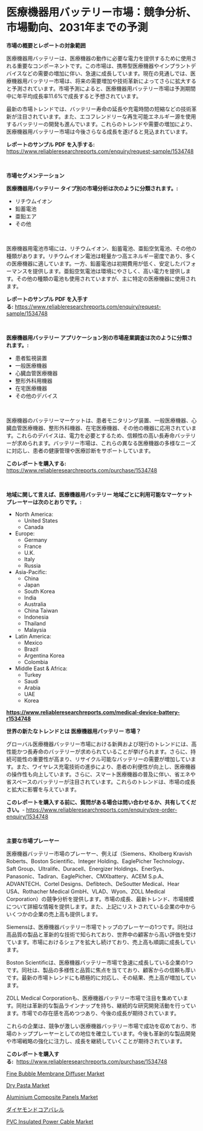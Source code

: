 <p><h1>医療機器用バッテリー市場：競争分析、市場動向、2031年までの予測</h1></p><p><strong>市場の概要とレポートの対象範囲</strong></p>
<p><p>医療機器用バッテリーは、医療機器の動作に必要な電力を提供するために使用される重要なコンポーネントです。この市場は、携帯型医療機器やインプラントデバイスなどの需要の増加に伴い、急速に成長しています。現在の見通しでは、医療機器用バッテリー市場は、将来の需要増加や技術革新によってさらに拡大すると予測されています。市場予測によると、医療機器用バッテリー市場は予測期間中に年平均成長率11.6%で成長すると予想されています。</p><p>最新の市場トレンドでは、バッテリー寿命の延長や充電時間の短縮などの技術革新が注目されています。また、エコフレンドリーな再生可能エネルギー源を使用するバッテリーの開発も進んでいます。これらのトレンドや需要の増加により、医療機器用バッテリー市場は今後さらなる成長を遂げると見込まれています。</p></p>
<p><strong>レポートのサンプル PDF を入手する:</strong> <a href="https://www.reliableresearchreports.com/enquiry/request-sample/1534748">https://www.reliableresearchreports.com/enquiry/request-sample/1534748</a></p>
<p>&nbsp;</p>
<p><strong>市場セグメンテーション</strong></p>
<p><strong>医療機器用バッテリー タイプ別の市場分析は次のように分類されます。:</strong></p>
<p><ul><li>リチウムイオン</li><li>鉛蓄電池</li><li>亜鉛エア</li><li>その他</li></ul></p>
<p>&nbsp;</p>
<p><p>医療機器用電池市場には、リチウムイオン、鉛蓄電池、亜鉛空気電池、その他の種類があります。リチウムイオン電池は軽量かつ高エネルギー密度であり、多くの医療機器に適しています。一方、鉛蓄電池は初期費用が低く、安定したパフォーマンスを提供します。亜鉛空気電池は環境にやさしく、高い電力を提供します。その他の種類の電池も使用されていますが、主に特定の医療機器に使用されます。</p></p>
<p><strong>レポートのサンプル PDF を入手する:</strong>&nbsp;<a href="https://www.reliableresearchreports.com/enquiry/request-sample/1534748">https://www.reliableresearchreports.com/enquiry/request-sample/1534748</a></p>
<p>&nbsp;</p>
<p><strong> 医療機器用バッテリー アプリケーション別の市場産業調査は次のように分類されます。:</strong></p>
<p><ul><li>患者監視装置</li><li>一般医療機器</li><li>心臓血管医療機器</li><li>整形外科用機器</li><li>在宅医療機器</li><li>その他のデバイス</li></ul></p>
<p>&nbsp;</p>
<p><p>医療機器のバッテリーマーケットは、患者モニタリング装置、一般医療機器、心臓血管医療機器、整形外科機器、在宅医療機器、その他の機器に応用されています。これらのデバイスは、電力を必要とするため、信頼性の高い長寿命バッテリーが求められます。バッテリー市場は、これらの異なる医療機器の多様なニーズに対応し、患者の健康管理や医療診断をサポートしています。</p></p>
<p><strong>このレポートを購入する:</strong>&nbsp; <a href="https://www.reliableresearchreports.com/purchase/1534748">https://www.reliableresearchreports.com/purchase/1534748</a></p>
<p>&nbsp;</p>
<p><strong>地域に関して言えば、医療機器用バッテリー 地域ごとに利用可能なマーケットプレーヤーは次のとおりです。:</strong></p>
<p><ul>
    <li>
        North America:
        <ul>
            <li>United States</li>
            <li>Canada</li>
        </ul>
    </li>
    <li>
        Europe:
        <ul>
            <li>Germany</li>
            <li>France</li>
            <li>U.K.</li>
            <li>Italy</li>
            <li>Russia</li>
        </ul>
    </li>
    <li>
        Asia-Pacific:
        <ul>
            <li>China</li>
            <li>Japan</li>
            <li>South Korea</li>
            <li>India</li>
            <li>Australia</li>
            <li>China Taiwan</li>
            <li>Indonesia</li>
            <li>Thailand</li>
            <li>Malaysia</li>
        </ul>
    </li>
    <li>
        Latin America:
        <ul>
            <li>Mexico</li>
            <li>Brazil</li>
            <li>Argentina Korea</li>
            <li>Colombia</li>
        </ul>
    </li>
    <li>
        Middle East & Africa:
        <ul>
            <li>Turkey</li>
            <li>Saudi</li>
            <li>Arabia</li>
            <li>UAE</li>
            <li>Korea</li>
        </ul>
    </li>
    </ul></p>
<p><strong><a href="https://www.reliableresearchreports.com/medical-device-battery-r1534748">https://www.reliableresearchreports.com/medical-device-battery-r1534748</a></strong>&nbsp;</p>
<p><strong>世界の新たなトレンドとは 医療機器用バッテリー 市場？</strong></p>
<p><p>グローバル医療機器バッテリー市場における新興および現行のトレンドには、高性能かつ長寿命のバッテリーが求められていることが挙げられます。さらに、持続可能性の重要性が高まり、リサイクル可能なバッテリーの需要が増加しています。また、ワイヤレス充電技術の進歩により、患者の利便性が向上し、医療機器の操作性も向上しています。さらに、スマート医療機器の普及に伴い、省エネや省スペースのバッテリーが注目されています。これらのトレンドは、市場の成長と拡大に影響を与えています。</p></p>
<p><strong>このレポートを購入する前に、質問がある場合は問い合わせるか、共有してください。</strong>- <a href="https://www.reliableresearchreports.com/enquiry/pre-order-enquiry/1534748">https://www.reliableresearchreports.com/enquiry/pre-order-enquiry/1534748</a></p>
<p>&nbsp;</p>
<p><strong>主要な市場プレーヤー</strong></p>
<p><p>医療機器バッテリー市場のプレーヤー、例えば（Siemens、Kholberg Kravish Roberts、Boston Scientific、Integer Holding、EaglePicher Technology、Saft Group、Ultralife、Duracell、Energizer Holdings、EnerSys、Panasonic、Tadiran、EaglePicher、CMXbattery、ACEM S.p.A、ADVANTECH、Cortel Designs、Defibtech、DeSoutter Medical、Hear USA、Rothacher Medical GmbH、VLAD、Wyon、ZOLL Medical Corporation）の競争分析を提供します。市場の成長、最新トレンド、市場規模について詳細な情報を提供します。また、上記にリストされている企業の中からいくつかの企業の売上高も提供します。</p><p>Siemensは、医療機器バッテリー市場でトップのプレーヤーの1つです。同社は高品質の製品と革新的な技術で知られており、世界中の顧客から高い評価を受けています。市場におけるシェアを拡大し続けており、売上高も順調に成長しています。</p><p>Boston Scientificは、医療機器バッテリー市場で急速に成長している企業の1つです。同社は、製品の多様性と品質に焦点を当てており、顧客からの信頼も厚いです。最新の市場トレンドにも積極的に対応し、その結果、売上高が増加しています。</p><p>ZOLL Medical Corporationも、医療機器バッテリー市場で注目を集めています。同社は革新的な製品ラインナップを持ち、継続的な研究開発活動を行っています。市場での存在感を高めつつあり、今後の成長が期待されています。</p><p>これらの企業は、競争が激しい医療機器バッテリー市場で成功を収めており、市場のトッププレーヤーとしての地位を確立しています。今後も革新的な製品開発や市場戦略の強化に注力し、成長を継続していくことが期待されています。</p></p>
<p><strong>このレポートを購入する:</strong>&nbsp;&nbsp;<a href="https://www.reliableresearchreports.com/purchase/1534748">https://www.reliableresearchreports.com/purchase/1534748</a></p>
<p><p><a href="https://gamy-alyssum-396.notion.site/Fine-Bubble-Membrane-Diffuser-Market-Size-Evaluating-its-Market-Trends-Growth-and-Projections-202-653edd8fb69644889260b15a068dd93f">Fine Bubble Membrane Diffuser Market</a></p><p><a href="https://github.com/RichRobinson5/Market-Research-Report-List-4/blob/main/dry-pasta-market.md">Dry Pasta Market</a></p><p><a href="https://issuu.com/reportprime-2/docs/aluminium-composite-panels-market-size-2030.pptx">Aluminium Composite Panels Market</a></p><p><a href="https://medium.com/@camron674/%E3%83%80%E3%82%A4%E3%83%A4%E3%83%A2%E3%83%B3%E3%83%89%E3%82%B3%E3%82%A2%E3%83%90%E3%83%AC%E3%83%AB%E5%B8%82%E5%A0%B4%E3%81%AF-%E5%B8%82%E5%A0%B4%E3%82%B7%E3%82%A7%E3%82%A2-%E3%82%B5%E3%82%A4%E3%82%BA-2031%E5%B9%B4%E3%81%BE%E3%81%A7%E3%81%AE%E4%BA%88%E6%B8%AC%E3%81%AB%E7%84%A6%E7%82%B9%E3%82%92%E5%BD%93%E3%81%A6%E3%81%A6%E3%81%84%E3%81%BE%E3%81%99-14addb3899af">ダイヤモンドコアバレル</a></p><p><a href="https://boundless-drawbridge-702.notion.site/PVC-Insulated-Power-Cable-Market-Research-Report-The-Key-To-Successful-Business-Strategy-Forecasted-2bf7707d51304ba8a2223f03237c6535">PVC Insulated Power Cable Market</a></p></p>